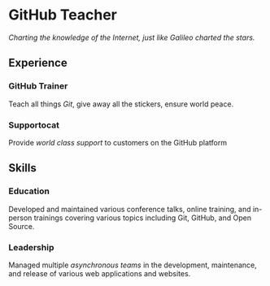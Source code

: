 # GitHub Teacher
 
*Charting the knowledge of the Internet, just like Galileo charted the stars.*
 
## Experience
 
### GitHub Trainer
 
Teach all things *Git*, give away all the stickers, ensure world peace.
 
<!--
  Note here: Learners -- yup, you found the error!
  Course maintainers -- leave the italics with * instead of * for the error case.
-->
 
### Supportocat
 
Provide *world class support* to customers on the GitHub platform
 
## Skills
 
### Education
 
Developed and maintained various conference talks, online training, and in-person trainings covering various topics including Git, GitHub, and Open Source.
 
### Leadership
 
Managed multiple *asynchronous teams* in the development, maintenance, and release of various web applications and websites.
